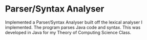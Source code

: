 # Parser/Syntax Analyser
Implemented a Parser/Syntax Analyser built off the lexical analyser I implemented.
The program parses Java code and syntax.
This was developed in Java for my Theory of Computing Science Class.

